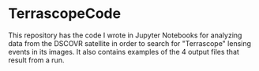 # TerrascopeCode
This repository has the code I wrote in Jupyter Notebooks for analyzing data from the DSCOVR satellite in order to search for "Terrascope" lensing events in its images. It also contains examples of the 4 output files that result from a run.

